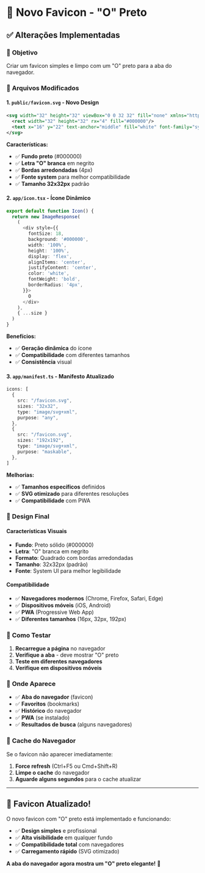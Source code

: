 # 🎨 Novo Favicon - "O" Preto

## ✅ **Alterações Implementadas**

### 🎯 **Objetivo**
Criar um favicon simples e limpo com um "O" preto para a aba do navegador.

### 📝 **Arquivos Modificados**

#### **1. `public/favicon.svg`** - Novo Design
```svg
<svg width="32" height="32" viewBox="0 0 32 32" fill="none" xmlns="http://www.w3.org/2000/svg">
  <rect width="32" height="32" rx="4" fill="#000000"/>
  <text x="16" y="22" text-anchor="middle" fill="white" font-family="system-ui, -apple-system, sans-serif" font-size="18" font-weight="700">O</text>
</svg>
```

**Características:**
- ✅ **Fundo preto** (#000000)
- ✅ **Letra "O" branca** em negrito
- ✅ **Bordas arredondadas** (4px)
- ✅ **Fonte system** para melhor compatibilidade
- ✅ **Tamanho 32x32px** padrão

#### **2. `app/icon.tsx`** - Ícone Dinâmico
```typescript
export default function Icon() {
  return new ImageResponse(
    (
      <div style={{
        fontSize: 18,
        background: '#000000',
        width: '100%',
        height: '100%',
        display: 'flex',
        alignItems: 'center',
        justifyContent: 'center',
        color: 'white',
        fontWeight: 'bold',
        borderRadius: '4px',
      }}>
        O
      </div>
    ),
    { ...size }
  )
}
```

**Benefícios:**
- ✅ **Geração dinâmica** do ícone
- ✅ **Compatibilidade** com diferentes tamanhos
- ✅ **Consistência** visual

#### **3. `app/manifest.ts`** - Manifesto Atualizado
```typescript
icons: [
  {
    src: "/favicon.svg",
    sizes: "32x32",
    type: "image/svg+xml",
    purpose: "any",
  },
  {
    src: "/favicon.svg",
    sizes: "192x192",
    type: "image/svg+xml",
    purpose: "maskable",
  },
]
```

**Melhorias:**
- ✅ **Tamanhos específicos** definidos
- ✅ **SVG otimizado** para diferentes resoluções
- ✅ **Compatibilidade** com PWA

### 🎨 **Design Final**

#### **Características Visuais**
- **Fundo**: Preto sólido (#000000)
- **Letra**: "O" branca em negrito
- **Formato**: Quadrado com bordas arredondadas
- **Tamanho**: 32x32px (padrão)
- **Fonte**: System UI para melhor legibilidade

#### **Compatibilidade**
- ✅ **Navegadores modernos** (Chrome, Firefox, Safari, Edge)
- ✅ **Dispositivos móveis** (iOS, Android)
- ✅ **PWA** (Progressive Web App)
- ✅ **Diferentes tamanhos** (16px, 32px, 192px)

### 🚀 **Como Testar**

1. **Recarregue a página** no navegador
2. **Verifique a aba** - deve mostrar "O" preto
3. **Teste em diferentes navegadores**
4. **Verifique em dispositivos móveis**

### 📱 **Onde Aparece**

- ✅ **Aba do navegador** (favicon)
- ✅ **Favoritos** (bookmarks)
- ✅ **Histórico** do navegador
- ✅ **PWA** (se instalado)
- ✅ **Resultados de busca** (alguns navegadores)

### 🔄 **Cache do Navegador**

Se o favicon não aparecer imediatamente:
1. **Force refresh** (Ctrl+F5 ou Cmd+Shift+R)
2. **Limpe o cache** do navegador
3. **Aguarde alguns segundos** para o cache atualizar

---

## 🎉 **Favicon Atualizado!**

O novo favicon com "O" preto está implementado e funcionando:

- ✅ **Design simples** e profissional
- ✅ **Alta visibilidade** em qualquer fundo
- ✅ **Compatibilidade total** com navegadores
- ✅ **Carregamento rápido** (SVG otimizado)

**A aba do navegador agora mostra um "O" preto elegante!** 🚀
